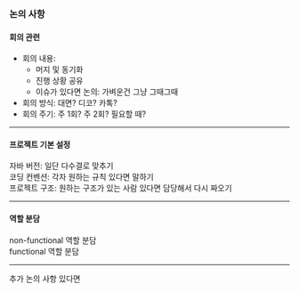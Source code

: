 ### 논의 사항

#### 회의 관련

  - 회의 내용:
    - 머지 및 동기화 
    - 진행 상황 공유
    - 이슈가 있다면 논의: 가벼운건 그냥 그때그때
  - 회의 방식: 대면? 디코? 카톡?
  - 회의 주기: 주 1회? 주 2회? 필요할 때?

--- 

#### 프로젝트 기본 설정

자바 버전: 일단 다수결로 맞추기  
코딩 컨벤션: 각자 원하는 규칙 있다면 말하기  
프로젝트 구조: 원하는 구조가 있는 사람 있다면 담당해서 다시 짜오기  

---

#### 역할 분담 
non-functional 역할 분담  
functional 역할 분담  

--- 

추가 논의 사항 있다면

